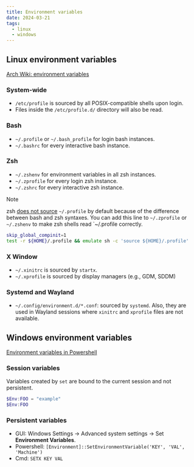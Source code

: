 ```yaml
---
title: Environment variables
date: 2024-03-21
tags:
  - linux
  - windows
---
```


## Linux environment variables

[Arch Wiki: environment variables](https://wiki.archlinux.org/index.php/environment_variables)

### System-wide

+ `/etc/profile` is sourced by all POSIX-compatible shells upon login.
+ Files inside the `/etc/profile.d/` directory will also be read.

### Bash

+ `~/.profile` or `~/.bash_profile` for login bash instances.
+ `~/.bashrc` for every interactive bash instance.

### Zsh

+ `~/.zshenv` for environment variables in all zsh instances.
+ `~/.zprofile` for every login zsh instance.
+ `~/.zshrc` for every interactive zsh instance.

>[!NOTE]
> zsh [does not source](https://superuser.com/questions/187639/zsh-not-hitting-profile) `~/.profile` by default because of the difference between bash and zsh syntaxes. You can add this line to `~/.zprofile` or `~/.zshenv` to make zsh shells read `~/.profile correctly.
> ```zsh title="~/.zshenv"
> skip_global_compinit=1
> test -r ${HOME}/.profile && emulate sh -c 'source ${HOME}/.profile'
> ```

### X Window

+ `~/.xinitrc` is sourced by `startx`.
+ `~/.xprofile` is sourced by display managers (e.g., GDM, SDDM)

### Systemd and Wayland

+ `~/.config/environment.d/*.conf`: sourced by `systemd`. Also, they are used in Wayland sessions where `xinitrc` and `xprofile` files are not available.


## Windows environment variables

[Environment variables in Powershell](https://learn.microsoft.com/en-us/powershell/module/microsoft.powershell.core/about/about_environment_variables?view=powershell-7.3)

### Session variables

Variables created by `set` are bound to the current session and not persistent.

```powershell
$Env:FOO = "example"
$Env:FOO
```

### Persistent variables

+ GUI: Windows Settings -> Advanced system settings -> Set **Environment Variables**.
+ Powershell: `[Environment]::SetEnvironmentVariable('KEY', 'VAL', 'Machine')`
+ Cmd: `SETX KEY VAL`
